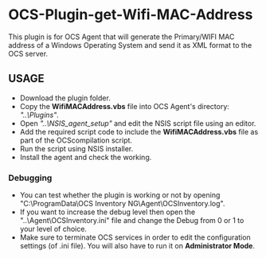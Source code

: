 # OCS-Plugin-get-Wifi-MAC-Address
This plugin is for OCS Agent that will generate the Primary/WIFI MAC address of a Windows Operating System and send it as XML format to the OCS server.

## USAGE

- Download the plugin folder.
- Copy the __WifiMACAddress.vbs__ file into OCS Agent's directory: *"..\Plugins\"*.
- Open *"..\NSIS_agent_setup\"* and edit the NSIS script file using an editor.
- Add the required script code to include the __WifiMACAddress.vbs__ file as part of the OCScompilation script.
- Run the script using NSIS installer.
- Install the agent and check the working.

### Debugging

- You can test whether the plugin is working or not by opening "C:\ProgramData\OCS Inventory NG\Agent\OCSInventory.log".
- If you want to increase the debug level then open the "..\Agent\OCSInventory.ini" file and change the Debug from 0 or 1 to your level of choice.
- Make sure to terminate OCS services in order to edit the configuration settings (of .ini file). You will also have to run it on __Administrator Mode__.
